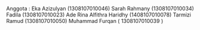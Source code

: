 Anggota : Eka Azizulyan (1308107010046) Sarah Rahmany (1308107010034) Fadila (1308107010023) Ade Rina Alfithra Haridhy (1408107010078) Tarmizi Ramud (1308107010050) Muhammad Furqan ( 1308107010039 )
